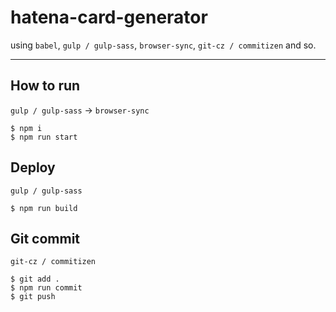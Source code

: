 # hatena-card-generator

using `babel`, `gulp / gulp-sass`, `browser-sync`, `git-cz / commitizen` and so.

---

## How to run

`gulp / gulp-sass` → `browser-sync`

```
$ npm i
$ npm run start
```

## Deploy

`gulp / gulp-sass`

```
$ npm run build
```

## Git commit

`git-cz / commitizen`

```
$ git add .
$ npm run commit
$ git push
````
